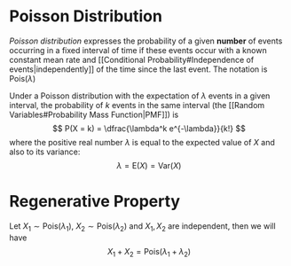 # Poisson Distribution
*Poisson distribution* expresses the probability of a given **number** of events occurring in a fixed interval of time if these events occur with a known constant mean rate and [[Conditional Probability#Independence of events|independently]] of the time since the last event. The notation is $\mathrm{Pois}(\lambda)$

Under a Poisson distribution with the expectation of $\lambda$ events in a given interval, the probability of $k$ events in the same interval (the [[Random Variables#Probability Mass Function|PMF]]) is
$$
P(X = k) = \dfrac{\lambda^k e^{-\lambda}}{k!}
$$
where the positive real number $\lambda$ is equal to the expected value of $X$ and also to its variance:
$$
\lambda = \mathrm{E}(X) = \mathrm{Var}(X)
$$
# Regenerative Property
Let $X_1 \sim \mathrm{Pois}(\lambda_1), \ X_2 \sim \mathrm{Pois}(\lambda_2)$ and $X_1, X_2$ are independent, then we will have
$$
X_1 + X_2 = \mathrm{Pois}(\lambda_1 + \lambda_2)
$$
